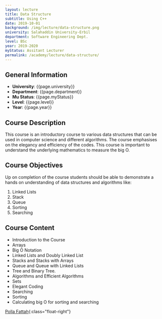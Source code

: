 ```yaml
---
layout: lecture
title: Data Structure
subtitle: Using C++
date: 2019-10-01
background: /img/lecture/data-structure.png
university: Salahaddin University-Erbil
department: Software Engineering Dept.
level: BSc
year: 2019-2020
myStatus: Assitant Lecturer
permalink: /academy/lecture/data-structure/
---
```


## General Information

- **University**: {{page.university}}
- **Department**: {{page.department}}
- **Mu Status**: {{page.myStatus}}
- **Level**: {{page.level}}
- **Year**: {{page.year}}

## Course Description

This course is an introductory course to various data structures that can be used in computer science and different algorithms. The course emphasises on the elegancy and efficiency of the codes. This course is important to understand the underlying mathematics to measure the big O.

## Course Objectives

Up on completion of the course students should be able to demonstrate a hands on understanding of data structures and algorithms like:

1. Linked Lists
1. Stack
1. Queue
1. Sorting
1. Searching

## Course Content

- Introduction to the Course
- Arrays
- Big O Notation
- Linked Lists and Doubly Linked List
- Stacks and Stacks with Arrays
- Queue and Queue with Linked Lists
- Tree and Binary Tree.
- Algorithms and Efficient Algorithms
- Sets
- Elegant Coding
- Searching
- Sorting
- Calculating big O for sorting and searching

[Polla Fattah](/){:class="float-right"}
&nbsp;
&nbsp;
